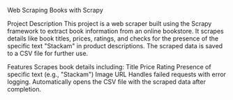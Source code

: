 Web Scraping Books with Scrapy

Project Description
This project is a web scraper built using the Scrapy framework to extract book information from an online bookstore. It scrapes details like book titles, prices, ratings, and checks for the presence of the specific text "Stackam" in product descriptions. The scraped data is saved to a CSV file for further use.

Features
Scrapes book details including:
Title
Price
Rating
Presence of specific text (e.g., "Stackam")
Image URL
Handles failed requests with error logging.
Automatically opens the CSV file with the scraped data after completion.
